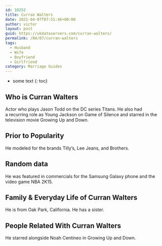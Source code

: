 ```yaml
---
id: 10252
title: Curran Walters
date: 2021-04-07T07:51:46+00:00
author: victor
layout: post
guid: https://ukdataservers.com/curran-walters/
permalink: /04/07/curran-walters
tags:
  - Husband
  - Wife
  - Boyfriend
  - Girlfriend
category: Marriage Guides
---
```


* some text
{: toc}


## Who is Curran Walters



Actor who plays Jason Todd on the DC series Titans. He also had a recurring role as Young Jackson on Game of Silence and starred in the television movie Growing Up and Down. 

                
                
                
## Prior to Popularity



He modeled for the brands Tilly&#8217;s, Lee Jeans, and Brothers.

                
                
                
## Random data



He was featured in commercials for the Samsung Galaxy phone and the video game NBA 2K15.

                
                
                
## Family & Everyday Life of Curran Walters



He is from Oak Park, California. He has a sister.

                
                
                
## People Related With Curran Walters



He starred alongside Noah Centineo in Growing Up and Down.

                
              
            
          
          
          